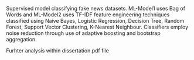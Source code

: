 Supervised model classifying fake news datasets. ML-Model1 uses Bag of Words and ML-Model2 uses TF-IDF feature engineering techniques classified using Naive Bayes, Logistic Regression, Decision Tree, Random Forest, Support Vector Clustering, K-Nearest Neighbour. Classifiers employ noise reduction through use of adaptive boosting and bootstrap aggregation. 

Furhter analysis within dissertation.pdf file
